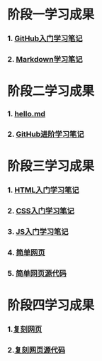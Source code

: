 # 阶段一学习成果
### 1. [GitHub入门学习笔记](https://github.com/ZhouQuan-7237/Tasks/blob/main/%E9%98%B6%E6%AE%B5%E4%B8%80%E5%AD%A6%E4%B9%A0%E6%88%90%E6%9E%9C/GitHub%E5%85%A5%E9%97%A8%E5%AD%A6%E4%B9%A0%E7%AC%94%E8%AE%B0.md)
### 2. [Markdown学习笔记](https://github.com/ZhouQuan-7237/Tasks/blob/main/%E9%98%B6%E6%AE%B5%E4%B8%80%E5%AD%A6%E4%B9%A0%E6%88%90%E6%9E%9C/Markdown%E5%AD%A6%E4%B9%A0%E7%AC%94%E8%AE%B0.md)
# 阶段二学习成果
### 1. [hello.md](https://github.com/ZhouQuan-7237/Tasks/blob/main/%E9%98%B6%E6%AE%B5%E4%BA%8C%E5%AD%A6%E4%B9%A0%E6%88%90%E6%9E%9C/hello.md)
### 2. [GitHub进阶学习笔记](https://github.com/ZhouQuan-7237/Tasks/blob/main/%E9%98%B6%E6%AE%B5%E4%BA%8C%E5%AD%A6%E4%B9%A0%E6%88%90%E6%9E%9C/GitHub%E8%BF%9B%E9%98%B6%E5%AD%A6%E4%B9%A0%E7%AC%94%E8%AE%B0.md)
# 阶段三学习成果
### 1. [HTML入门学习笔记](https://github.com/ZhouQuan-7237/Tasks/blob/main/%E9%98%B6%E6%AE%B5%E4%B8%89%E5%AD%A6%E4%B9%A0%E6%88%90%E6%9E%9C/HTML%E5%85%A5%E9%97%A8%E5%AD%A6%E4%B9%A0%E7%AC%94%E8%AE%B0.md)
### 2. [CSS入门学习笔记](https://github.com/ZhouQuan-7237/Tasks/blob/main/%E9%98%B6%E6%AE%B5%E4%B8%89%E5%AD%A6%E4%B9%A0%E6%88%90%E6%9E%9C/CSS%E5%85%A5%E9%97%A8%E5%AD%A6%E4%B9%A0%E7%AC%94%E8%AE%B0.md)
### 3. [JS入门学习笔记](https://github.com/ZhouQuan-7237/Tasks/blob/main/%E9%98%B6%E6%AE%B5%E4%B8%89%E5%AD%A6%E4%B9%A0%E6%88%90%E6%9E%9C/JS%E5%85%A5%E9%97%A8%E5%AD%A6%E4%B9%A0%E7%AC%94%E8%AE%B0.md)
### 4. [简单网页](https://zhouquan-7237.github.io/Tasks/docs/index.html)
### 5. [简单网页源代码](https://github.com/ZhouQuan-7237/Tasks/blob/main/docs/index.html)
# 阶段四学习成果
### 1.[复刻网页](https://zhouquan-7237.github.io/Tasks/%E9%98%B6%E6%AE%B5%E5%9B%9B%E5%AD%A6%E4%B9%A0%E6%88%90%E6%9E%9C/Geek.html)
### 2.[复刻网页源代码](https://github.com/ZhouQuan-7237/Tasks/tree/main/%E9%98%B6%E6%AE%B5%E5%9B%9B%E5%AD%A6%E4%B9%A0%E6%88%90%E6%9E%9C)

